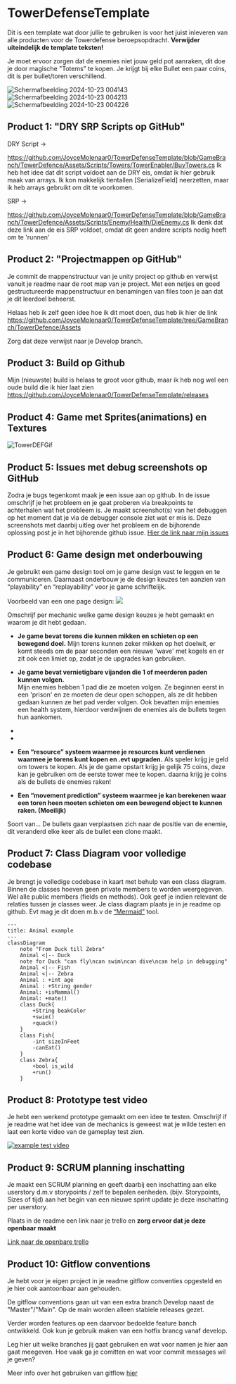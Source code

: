 # TowerDefenseTemplate
Dit is een template wat door jullie te gebruiken is voor het juist inleveren van alle producten voor de Towerdefense beroepsopdracht. **Verwijder uiteindelijk de template teksten!**

Je moet ervoor zorgen dat de enemies niet jouw geld pot aanraken, dit doe je door magische "Totems" te kopen. Je krijgt bij elke Bullet een paar coins, dit is per bullet/toren verschillend.


![Schermafbeelding 2024-10-23 004143](https://github.com/user-attachments/assets/62832e39-d562-4fa3-8c15-a8a4e9c536e9)
![Schermafbeelding 2024-10-23 004213](https://github.com/user-attachments/assets/ecc036ae-2f6a-49bb-9a44-2d6c0a0ac417)
![Schermafbeelding 2024-10-23 004226](https://github.com/user-attachments/assets/2b9d5371-3d26-4baf-af3e-ede4ae53a246)





## Product 1: "DRY SRP Scripts op GitHub"

DRY Script ->

https://github.com/JoyceMolenaar0/TowerDefenseTemplate/blob/GameBranch/TowerDefence/Assets/Scripts/Towers/TowerEnabler/BuyTowers.cs
Ik heb het idee dat dit script voldoet aan de DRY eis, omdat ik hier gebruik maak van arrays. Ik kon makkelijk tientallen [SerializeField] neerzetten, maar ik heb arrays gebruikt om dit te voorkomen.

SRP ->

https://github.com/JoyceMolenaar0/TowerDefenseTemplate/blob/GameBranch/TowerDefence/Assets/Scripts/Enemy/Health/DieEnemy.cs
Ik denk dat deze link aan de eis SRP voldoet, omdat dit geen andere scripts nodig heeft om te 'runnen'




## Product 2: "Projectmappen op GitHub"

Je commit de mappenstructuur van je unity project op github en verwijst vanuit je readme naar de root map van je project. Met een netjes en goed gestructureerde mappenstructuur en benamingen van files toon je aan dat je dit leerdoel beheerst. 

Helaas heb ik zelf geen idee hoe ik dit moet doen, dus heb ik hier de link
https://github.com/JoyceMolenaar0/TowerDefenseTemplate/tree/GameBranch/TowerDefence/Assets

Zorg dat deze verwijst naar je Develop branch.

## Product 3: Build op Github

Mijn (nieuwste) build is helaas te groot voor github, maar ik heb nog wel een oude build die ik hier laat zien
https://github.com/JoyceMolenaar0/TowerDefenseTemplate/releases


## Product 4: Game met Sprites(animations) en Textures 

![TowerDEFGif](https://github.com/user-attachments/assets/082c05b4-b629-4cf6-b99e-97ddba050e7a)


## Product 5: Issues met debug screenshots op GitHub 

Zodra je bugs tegenkomt maak je een issue aan op github. In de issue omschrijf je het probleem en je gaat proberen via breakpoints te achterhalen wat het probleem is. Je maakt screenshot(s) van het debuggen op het moment dat je via de debugger console ziet wat er mis is. Deze screenshots met daarbij uitleg over het probleem en de bijhorende oplossing post je in het bijhorende github issue. 
[Hier de link naar mijn issues](https://github.com/erwinhenraat/TowerDefenseTemplate/issues/)

## Product 6: Game design met onderbouwing 

Je gebruikt een game design tool om je game design vast te leggen en te communiceren. Daarnaast onderbouw je de design keuzes ten aanzien van “playability” en “replayability” voor je game schriftelijk. 

Voorbeeld van een one page design:
![](https://external-preview.redd.it/48mnMpA0TbiihGo4HsJiWrJhK72xeTRwV2o70_AKilw.jpg?auto=webp&s=3a1ae18f0e4fba7a465643987cbe9cf409466e53)

Omschrijf per mechanic welke game design keuzes je hebt gemaakt en waarom je dit hebt gedaan.

*  **Je game bevat torens die kunnen mikken en schieten op een bewegend doel.** 
Mijn torens kunnen zeker mikken op het doelwit, er komt steeds om de paar seconden een nieuwe 'wave' met kogels en er zit ook een limiet op, zodat je de upgrades kan gebruiken.

*  **Je game bevat vernietigbare vijanden die 1 of meerderen paden kunnen volgen.**  
Mijn enemies hebben 1 pad die ze moeten volgen. Ze beginnen eerst in een 'prison' en ze moeten de deur open schoppen, als ze dit hebben gedaan kunnen ze het pad verder volgen.
Ook bevatten mijn enemies een health system, hierdoor verdwijnen de enemies als de bullets tegen hun aankomen.

*  

*

*  **Een “resource” systeem waarmee je resources kunt verdienen waarmee je torens kunt kopen en .evt upgraden.**
Als speler krijg je geld om towers te kopen. Als je de game opstart krijg je gelijk 75 coins, deze kan je gebruiken om de eerste tower mee te kopen. daarna krijg je coins als de bullets de enemies raken!



*  **Een “movement prediction” systeem waarmee je kan berekenen waar een toren heen moeten schieten om een bewegend object te kunnen raken. (Moeilijk)**

Soort van... De bullets gaan verplaatsen zich naar de positie van de enemie, dit veranderd elke keer als de bullet een clone maakt.
## Product 7: Class Diagram voor volledige codebase 

Je brengt je volledige codebase in kaart met behulp van een class diagram. Binnen de classes hoeven geen private members te worden weergegeven. Wel alle public members (fields en methods). Ook geef je indien relevant de relaties tussen je classes weer. Je class diagram plaats je in je readme op github. Evt mag je dit doen m.b.v de [“Mermaid”](https://mermaid.js.org/syntax/classDiagram.html) tool.


```mermaid
---
title: Animal example
---
classDiagram
    note "From Duck till Zebra"
    Animal <|-- Duck
    note for Duck "can fly\ncan swim\ncan dive\ncan help in debugging"
    Animal <|-- Fish
    Animal <|-- Zebra
    Animal : +int age
    Animal : +String gender
    Animal: +isMammal()
    Animal: +mate()
    class Duck{
        +String beakColor
        +swim()
        +quack()
    }
    class Fish{
        -int sizeInFeet
        -canEat()
    }
    class Zebra{
        +bool is_wild
        +run()
    }

```

## Product 8: Prototype test video
Je hebt een werkend prototype gemaakt om een idee te testen. Omschrijf if je readme wat het idee van de mechanics is geweest wat je wilde testen en laat een korte video van de gameplay test zien. 

[![example test video](https://ucarecdn.com/dbdc3ad0-f375-40ad-8987-9e6451b28b50/)](https://www.youtube.com/watch?v=CzzRML1swF0)

## Product 9: SCRUM planning inschatting 

Je maakt een SCRUM planning en geeft daarbij een inschatting aan elke userstory d.m.v storypoints / zelf te bepalen eenheden. (bijv. Storypoints, Sizes of tijd) aan het begin van een nieuwe sprint update je deze inschatting per userstory. 

Plaats in de readme een link naar je trello en **zorg ervoor dat je deze openbaar maakt**

[Link naar de openbare trello](https://trello.com/b/w60wkKSU/examen-paraphrenia)

## Product 10: Gitflow conventions

Je hebt voor je eigen project in je readme gitflow conventies opgesteld en je hier ook aantoonbaar aan gehouden. 

De gitflow conventions gaan uit van een extra branch Develop naast de "Master"/"Main". Op de main worden alleen stabiele releases gezet.

Verder worden features op een daarvoor bedoelde feature banch ontwikkeld. Ook kun je gebruik maken van een hotfix brancg vanaf develop.

Leg hier uit welke branches jij gaat gebruiken en wat voor namen je hier aan gaat meegeven. Hoe vaak ga je comitten en wat voor commit messages wil je geven?

Meer info over het gebruiken van gitflow [hier](https://www.atlassian.com/git/tutorials/comparing-workflows/gitflow-workflow)
